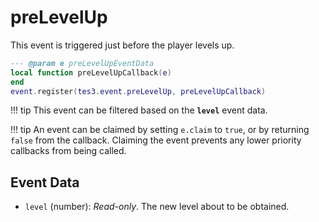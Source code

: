 # preLevelUp
<div class="search_terms" style="display: none">prelevelup</div>

<!---
	This file is autogenerated. Do not edit this file manually. Your changes will be ignored.
	More information: https://github.com/MWSE/MWSE/tree/master/docs
-->

This event is triggered just before the player levels up.

```lua
--- @param e preLevelUpEventData
local function preLevelUpCallback(e)
end
event.register(tes3.event.preLevelUp, preLevelUpCallback)
```

!!! tip
	This event can be filtered based on the **`level`** event data.

!!! tip
	An event can be claimed by setting `e.claim` to `true`, or by returning `false` from the callback. Claiming the event prevents any lower priority callbacks from being called.

## Event Data

* `level` (number): *Read-only*. The new level about to be obtained.


